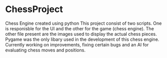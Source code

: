 # ChessProject
Chess Engine created using python
This project consist of two scripts. One is responisble for the UI and the other for the game (chess engine). The other file present are the images used to display the
actual chess pieces. Pygame was the only libary used in the development of this chess engine. Currently working on improvements, fixing certain bugs and an AI for 
evaluating chess moves and positions.
